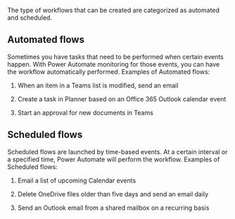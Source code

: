 The type of workflows that can be created are categorized as automated and scheduled.

## Automated flows

Sometimes you have tasks that need to be performed when certain events happen. With Power Automate monitoring for those events, you can have the workflow automatically performed. Examples of Automated flows:

1. When an item in a Teams list is modified, send an email

1. Create a task in Planner based on an Office 365 Outlook calendar event

1. Start an approval for new documents in Teams

## Scheduled flows

Scheduled flows are launched by time-based events. At a certain interval or a specified time, Power Automate will perform the workflow. Examples of Scheduled flows:

1. Email a list of upcoming Calendar events

1. Delete OneDrive files older than five days and send an email daily

1. Send an Outlook email from a shared mailbox on a recurring basis
